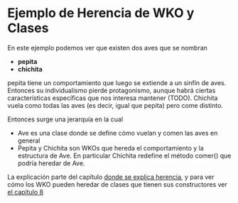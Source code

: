 # Ejemplo de Herencia de WKO y Clases

En este ejemplo podemos ver que existen dos aves que se nombran

* **pepita**
* **chichita**

pepita tiene un comportamiento que luego se extiende a un sinfín de aves. Entonces su individualismo pierde protagonismo, aunque habrá ciertas características específicas que nos interesa mantener (TODO). Chichita vuela como todas las aves (es decir, igual que pepita) pero come distinto.

Entonces surge una jerarquía en la cual

* Ave es una clase donde se define cómo vuelan y comen las aves en general
* Pepita y Chichita son WKOs que hereda el comportamiento y la estructura de Ave. En particular Chichita redefine el método comer() que podría heredar de Ave.

La explicación parte del capítulo [donde se explica herencia](https://docs.google.com/document/d/1KdG7NrKPgPh4bAcyLuDG2G1iWP7Ze2GFs91qzlvDKqI/edit#heading=h.vavoa85kefx), y para ver cómo los WKO pueden heredar de clases que tienen sus constructores ver [el capítulo 8](https://docs.google.com/document/d/156PsLi7v5LPFJ5oVy6SPwH8cQRZaBqJh-aosZjUbE4s/edit#heading=h.magj4m3elpf6)
